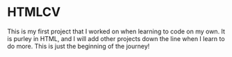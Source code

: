 # HTMLCV

This is my first project that I worked on when learning to code on my own. It is purley in HTML, and I will add other projects down the line when I learn to do more. This is just the beginning of the journey!
